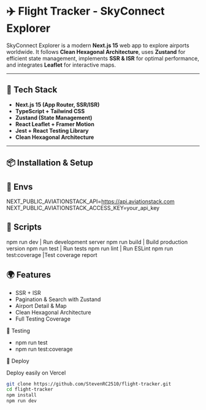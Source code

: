 # ✈️ Flight Tracker - SkyConnect Explorer

SkyConnect Explorer is a modern **Next.js 15** web app to explore airports worldwide. It follows **Clean Hexagonal Architecture**, uses **Zustand** for efficient state management, implements **SSR & ISR** for optimal performance, and integrates **Leaflet** for interactive maps.

---

## 🚀 Tech Stack

- **Next.js 15 (App Router, SSR/ISR)**
- **TypeScript + Tailwind CSS**
- **Zustand (State Management)**
- **React Leaflet + Framer Motion**
- **Jest + React Testing Library**
- **Clean Hexagonal Architecture**

---

## 📦 Installation & Setup


## 🔐 Envs

NEXT_PUBLIC_AVIATIONSTACK_API=https://api.aviationstack.com
NEXT_PUBLIC_AVIATIONSTACK_ACCESS_KEY=your_api_key

## 🧪 Scripts
npm run dev | Run development server
npm run build | Build production version
npm run test | Run tests
npm run lint | Run ESLint
npm run test:coverage |Test coverage report

## 🌍 Features
- SSR + ISR
- Pagination & Search with Zustand
- Airport Detail & Map
- Clean Hexagonal Architecture
- Full Testing Coverage

🧪 Testing
- npm run test
- npm run test:coverage

🚀 Deploy

Deploy easily on Vercel
```bash
git clone https://github.com/StevenRC2510/flight-tracker.git
cd flight-tracker
npm install
npm run dev

